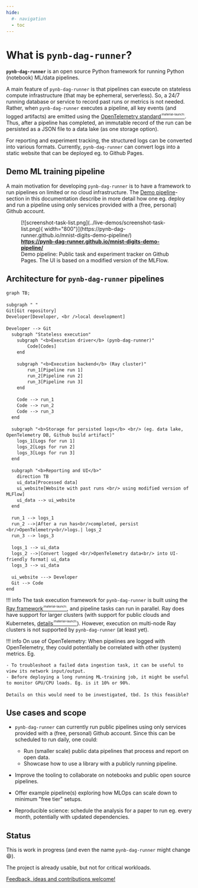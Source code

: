 ```yaml
---
hide:
  #- navigation
  - toc
---
```


# What is `pynb-dag-runner`?

**`pynb-dag-runner`** is an open source Python framework for running Python (notebook) ML/data pipelines.

A main feature of `pynb-dag-runner` is that pipelines can execute on stateless compute infrastructure (that may be ephemeral, serverless).
So, a 24/7 running database or service to record past runs or metrics is not needed.
Rather, when `pynb-dag-runner` executes a pipeline, all key events (and logged artifacts) are emitted using the [OpenTelemetry standard<sup><sup><sub>:material-launch:</sub></sup></sup>](https://opentelemetry.io/).
Thus, after a pipeline has completed, an immutable record of the run can be persisted as a JSON file to a data lake (as one storage option).

For reporting and experiment tracking, the structured logs can be converted into various formats.
Currently, `pynb-dag-runner` can convert logs into a static website that can be deployed eg. to Github Pages.

## Demo ML training pipeline

A main motivation for developing `pynb-dag-runner` is to have a framework to run pipelines on limited or no cloud infrastructure.
The [Demo pipeline](../live-demos/mnist-digits-demo-pipeline/)-section in this documentation describe in more detail
how one eg. deploy and run a pipeline using only services provided with a (free, personal) Github account.

<figure markdown>
  [![screenshot-task-list.png](../live-demos/screenshot-task-list.png){ width="800"}](https://pynb-dag-runner.github.io/mnist-digits-demo-pipeline/)
  <figcaption>
  <b><a href="https://pynb-dag-runner.github.io/mnist-digits-demo-pipeline/">
  https://pynb-dag-runner.github.io/mnist-digits-demo-pipeline/
  </a></b>
  </figcaption>
  <figcaption>
  Demo pipeline: Public task and experiment tracker on Github Pages.
  The UI is based on a modified version of the MLFlow.
  </figcaption>
</figure>

## Architecture for `pynb-dag-runner` pipelines

``` mermaid
graph TB;

subgraph " "
Git[Git repository]
Developer[Developer, <br />local development]

Developer --> Git
  subgraph "Stateless execution"
    subgraph "<b>Execution driver</b> (pynb-dag-runner)"
        Code[Codes]
    end

    subgraph "<b>Execution backend</b> (Ray cluster)"
        run_1[Pipeline run 1]
        run_2[Pipeline run 2]
        run_3[Pipeline run 3]
    end

    Code --> run_1
    Code --> run_2
    Code --> run_3
  end

  subgraph "<b>Storage for persisted logs</b> <br/> (eg. data lake, OpenTelemetry DB, Github build artifact)"
    logs_1[Logs for run 1]
    logs_2[Logs for run 2]
    logs_3[Logs for run 3]
  end

  subgraph "<b>Reporting and UI</b>"
    direction TB
    ui_data[Processed data]
    ui_website[Website with past runs <br/> using modified version of MLFlow]
    ui_data --> ui_website
  end

  run_1 --> logs_1
  run_2 -->|After a run has<br/>completed, persist <br/>OpenTelemetry<br/>logs.| logs_2
  run_3 --> logs_3

  logs_1 --> ui_data
  logs_2 -->|Convert logged <br/>OpenTelemetry data<br/> into UI-friendly format| ui_data
  logs_3 --> ui_data

  ui_website ---> Developer
  Git --> Code
end
```

!!! info
    The task execution framework for `pynb-dag-runner` is built using the [Ray framework<sup><sup><sub>:material-launch:</sub></sup></sup>](https://www.ray.io/ray-core), and pipeline tasks can run in parallel.
    Ray does have support for larger clusters (with support for public clouds and Kubernetes, [details<sup><sup><sub>:material-launch:</sub></sup></sup>](https://docs.ray.io/en/latest/cluster/deploy.html)).
    However, execution on multi-node Ray clusters is not supported by `pynb-dag-runner` (at least yet).

!!! info
    On use of OpenTelemetry: When pipelines are logged with OpenTelemetry, they could potentially be correlated with other (system) metrics. Eg.

    - To troubleshoot a failed data ingestion task, it can be useful to view its network input/output.
    - Before deploying a long running ML-training job, it might be useful to monitor GPU/CPU loads. Eg. is it 10% or 90%.

    Details on this would need to be investigated, tbd. Is this feasible?


## Use cases and scope

- `pynb-dag-runner` can currently run public pipelines using only services provided with a (free, personal) Github account.
  Since this can be scheduled to run daily, one could:

    - Run (smaller scale) public data pipelines that process and report on open data.
    - Showcase how to use a library with a publicly running pipeline.

- Improve the tooling to collaborate on notebooks and public open source pipelines.
- Offer example pipeline(s) exploring how MLOps can scale down to minimum "free tier" setups.
- Reproducible science: schedule the analysis for a paper to run eg. every month, potentially with updated dependencies.

## Status

This is work in progress (and even the name `pynb-dag-runner` might change :smile:).

The project is already usable, but not for critical workloads.

[Feedback, ideas and contributions welcome!](../contact)
